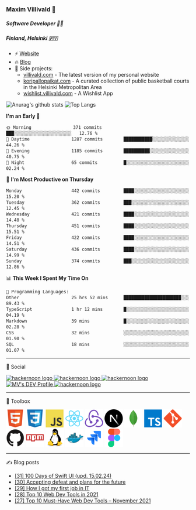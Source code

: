 ### Maxim Villivald 👋 
##### Software Developer 👨‍💻 
##### Finland, Helsinki 🇫🇮

- ⚡️ [Website](https://villivald.com/)
- 🔥 [Blog](https://create-react-app.com/)
- 🏀 Side projects:
    - [villivald.com](https://github.com/villivald/villivald.com) - The latest version of my personal website
    - [koripallopaikat.com](https://github.com/villivald/koripallopaikat) - A curated collection of public basketball courts in the Helsinki Metropolitan Area
    - [wishlist.villivald.com](https://github.com/villivald/wishlist) - A Wishlist App

![Anurag's github stats](https://github-readme-stats.vercel.app/api?username=villivald&show_icons=true&theme=dracula&hide_rank=true&hide_title=true) 
![Top Langs](https://github-readme-stats.vercel.app/api/top-langs/?username=villivald&layout=compact&theme=dracula)

<!--START_SECTION:waka-->
**I'm an Early 🐤** 

```text
🌞 Morning                371 commits         ███░░░░░░░░░░░░░░░░░░░░░░   12.76 % 
🌆 Daytime                1287 commits        ███████████░░░░░░░░░░░░░░   44.26 % 
🌃 Evening                1185 commits        ██████████░░░░░░░░░░░░░░░   40.75 % 
🌙 Night                  65 commits          █░░░░░░░░░░░░░░░░░░░░░░░░   02.24 % 
```
📅 **I'm Most Productive on Thursday** 

```text
Monday                   442 commits         ████░░░░░░░░░░░░░░░░░░░░░   15.20 % 
Tuesday                  362 commits         ███░░░░░░░░░░░░░░░░░░░░░░   12.45 % 
Wednesday                421 commits         ████░░░░░░░░░░░░░░░░░░░░░   14.48 % 
Thursday                 451 commits         ████░░░░░░░░░░░░░░░░░░░░░   15.51 % 
Friday                   422 commits         ████░░░░░░░░░░░░░░░░░░░░░   14.51 % 
Saturday                 436 commits         ████░░░░░░░░░░░░░░░░░░░░░   14.99 % 
Sunday                   374 commits         ███░░░░░░░░░░░░░░░░░░░░░░   12.86 % 
```


📊 **This Week I Spent My Time On** 

```text
💬 Programming Languages: 
Other                    25 hrs 52 mins      ██████████████████████░░░   89.43 % 
TypeScript               1 hr 12 mins        █░░░░░░░░░░░░░░░░░░░░░░░░   04.19 % 
Markdown                 39 mins             █░░░░░░░░░░░░░░░░░░░░░░░░   02.28 % 
CSS                      32 mins             ░░░░░░░░░░░░░░░░░░░░░░░░░   01.90 % 
SQL                      18 mins             ░░░░░░░░░░░░░░░░░░░░░░░░░   01.07 % 
```


<!--END_SECTION:waka-->

---

📱 Social

<a href="https://www.linkedin.com/in/villivald">
  <img alt="hackernoon logo" src="https://cdn1.iconfinder.com/data/icons/logotypes/32/circle-linkedin-1024.png" width="64" height="64"/>
</a>
<a href="https://notacult.social/@villivald">
  <img alt="hackernoon logo" src="https://joinmastodon.org/logos/logo-purple.svg" width="64" height="64"/>
</a>
<a href="https://t.me/villivald">
  <img alt="hackernoon logo" src="https://cdn2.iconfinder.com/data/icons/social-media-2420/512/Telegram-512.png" width="64" height="64"/>
</a>
<a href="https://dev.to/villivald">
  <img src="https://d2fltix0v2e0sb.cloudfront.net/dev-badge.svg" alt="MV's DEV Profile" height="64" width="64">
</a>
<a href="https://hackernoon.com/u/villivald">
  <img alt="hackernoon logo" src="https://hackernoon.com/hn-icon.png" width="60" height="60"/>
</a>

---

🧰 Toolbox

<div>
<img src="https://github.com/devicons/devicon/blob/master/icons/html5/html5-original.svg" alt="html Logo" width="50" height="50"/> 
<img src="https://github.com/devicons/devicon/blob/master/icons/css3/css3-original.svg" alt="css Logo" width="50" height="50"/> 
<img src="https://github.com/devicons/devicon/blob/master/icons/javascript/javascript-original.svg" alt="JavaScript Logo" width="50" height="50"/> 
<img src="https://github.com/devicons/devicon/blob/master/icons/react/react-original.svg" alt="react Logo" width="50" height="50"/> 
<img src="https://github.com/devicons/devicon/blob/master/icons/redux/redux-original.svg" alt="redux Logo" width="50" height="50"/> 
<img src="https://github.com/devicons/devicon/blob/master/icons/nextjs/nextjs-original.svg" alt="next js Logo" width="50" height="50"/> 
<img src="https://github.com/devicons/devicon/blob/master/icons/mongodb/mongodb-original.svg" alt="mongodb Logo" width="50" height="50"/>
<img src="https://github.com/devicons/devicon/blob/master/icons/typescript/typescript-original.svg" alt="TypeScript Logo" width="50" height="50"/> 
<img src="https://github.com/devicons/devicon/blob/master/icons/git/git-original.svg" alt="git Logo" width="50" height="50"/> 
<img src="https://github.com/devicons/devicon/blob/master/icons/github/github-original.svg" alt="github Logo" width="50" height="50"/> 
<img src="https://github.com/devicons/devicon/blob/master/icons/npm/npm-original-wordmark.svg" alt="npm Logo" width="50" height="50"/> 
<img src="https://github.com/devicons/devicon/blob/master/icons/linux/linux-original.svg" alt="linux Logo" width="50" height="50"/> 
<img src="https://github.com/devicons/devicon/blob/master/icons/docker/docker-original.svg" alt="docker Logo" width="50" height="50"/> 
<img src="https://github.com/devicons/devicon/blob/master/icons/jira/jira-original.svg" alt="jira Logo" width="50" height="50"/> 
<img src="https://github.com/devicons/devicon/blob/master/icons/figma/figma-original.svg" alt="figma Logo" width="50" height="50"/> 
</div>

---

✍️ Blog posts
<!-- BLOG-POST-LIST:START -->
- [[31] 100 Days of Swift UI &lpar;upd. 15.02.24&rpar;](https://dev.to/villivald/31-100-days-of-swift-ui-upd-150224-14j5)
- [[30] Accepting defeat and plans for the future](https://dev.to/villivald/30-accepting-defeat-and-plans-for-the-future-2k75)
- [[29] How I got my first job in IT](https://dev.to/villivald/29-how-i-got-my-first-job-in-it-30aj)
- [[28] Top 10 Web Dev Tools in 2021](https://dev.to/villivald/28-top-10-web-dev-tools-in-2021-1k4i)
- [[27] Top 10 Must-Have Web Dev Tools – November 2021](https://dev.to/villivald/27-top-10-must-have-web-dev-tools-november-2021-1j4c)
<!-- BLOG-POST-LIST:END -->
